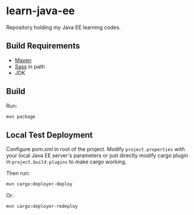 # learn-java-ee
Repository holding my Java EE learning codes.

## Build Requirements

- [Maven](https://maven.apache.org/)
- [Sass](https://sass-lang.com/) in path
- JDK

## Build

Run:

```bash
mvn package
```

## Local Test Deployment

Configure pom.xml in root of the project. Modify ```project.properties``` with
your local Java EE server's parameters or just directly modify cargo plugin in
```project.build.plugins``` to make cargo working.

Then run:

```bash
mvn cargo:deployer-deploy
```

Or:

```bash
mvn cargo:deployer-redeploy
```